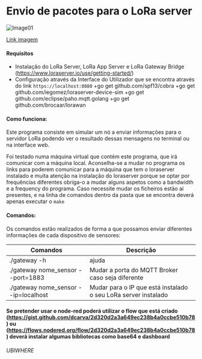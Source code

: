 # Envio de pacotes para o LoRa server


![Image01](https://forum.loraserver.io/uploads/default/optimized/1X/b412bbce85e9dbe872b4458fafcc569dab476712_1_566x500.png "LoRa architecture")

[Link imagem](https://imgur.com/a/lxuxnf0)

#### Requisitos
+ Instalação do LoRa Server, LoRa App Server e LoRa Gateway Bridge (https://www.loraserver.io/use/getting-started/)
+ Configuração através da Interface do Utilizador que se encontra através do link `https://localhost:8080`
+go get github.com/spf13/cobra
+go get github.com/iegomez/loraserver-device-sim
+go get github.com/eclipse/paho.mqtt.golang
+go get github.com/brocaar/lorawan



#### Como funciona:

Este programa consiste em simular um nó a enviar informações para o servidor LoRa podendo ver o resultado dessas mensagens no terminal ou na interface web.

Foi testado numa máquina virtual que contém este programa, que irá comunicar com a máquina local. Aconselha-se a mudar no programa os links para poderem comunicar para a máquina que tem o loraserver instalado e muita atenção na instalação do loraserver porque se optar por frequências diferentes obriga-o a mudar alguns aspetos como a bandwidth e a frequency do programa.
Caso necessite mudar os ficheiros estão aí presentes, e na linha de comandos dentro da pasta que se encontra deverá apenas executar o `make`

#### Comandos:

Os comandos estão realizados de forma a que possamos enviar diferentes informações de cada dispositivo de sensores:

| Comandos        | Descrição |
| ------------- |-------------|
| ./gateway -h    | ajuda |
| ./gateway nome_sensor --port=1883 | Mudar a porta do MQTT Broker caso seja diferente      | 
| ./gateway nome_sensor --ip=localhost |Mudar para o IP que está instalado o seu LoRa server instalado | 



#### Se pretender usar o node-red poderá utilizar o flow que está criado (https://gist.github.com/dcarva/2d320d2a3a649ec238b4a0ccbe510b78) ou (https://flows.nodered.org/flow/2d320d2a3a649ec238b4a0ccbe510b78) deverá instalar algumas bibliotecas como base64 e dashboard

###### UBIWHERE
